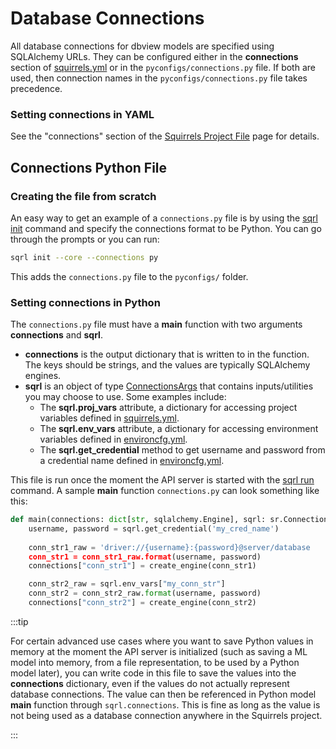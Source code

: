 # Database Connections

All database connections for dbview models are specified using SQLAlchemy URLs. They can be configured either in the **connections** section of [squirrels.yml] or in the `pyconfigs/connections.py` file. If both are used, then connection names in the `pyconfigs/connections.py` file takes precedence.

### Setting connections in YAML

See the "connections" section of the [Squirrels Project File](./project-file) page for details.

## Connections Python File

### Creating the file from scratch

An easy way to get an example of a `connections.py` file is by using the [sqrl init](../../references/cli/init) command and specify the connections format to be Python. You can go through the prompts or you can run:

```bash
sqrl init --core --connections py
```

This adds the `connections.py` file to the `pyconfigs/` folder. 

### Setting connections in Python

The `connections.py` file must have a **main** function with two arguments **connections** and **sqrl**.

- **connections** is the output dictionary that is written to in the function. The keys should be strings, and the values are typically SQLAlchemy engines.
- **sqrl** is an object of type [ConnectionsArgs](../../references/python/arguments/ConnectionsArgs) that contains inputs/utilities you may choose to use. Some examples include:
  - The **sqrl.proj_vars** attribute, a dictionary for accessing project variables defined in [squirrels.yml].
  - The **sqrl.env_vars** attribute, a dictionary for accessing environment variables defined in [environcfg.yml].
  - The **sqrl.get_credential** method to get username and password from a credential name defined in [environcfg.yml].

 This file is run once the moment the API server is started with the [sqrl run](../../references/cli/run) command. A sample **main** function `connections.py` can look something like this:

```python
def main(connections: dict[str, sqlalchemy.Engine], sqrl: sr.ConnectionsArgs) -> None:
    username, password = sqrl.get_credential('my_cred_name')
    
    conn_str1_raw = 'driver://{username}:{password}@server/database
    conn_str1 = conn_str1_raw.format(username, password)
    connections["conn_str1"] = create_engine(conn_str1)

    conn_str2_raw = sqrl.env_vars["my_conn_str"]
    conn_str2 = conn_str2_raw.format(username, password)
    connections["conn_str2"] = create_engine(conn_str2)
```

:::tip

For certain advanced use cases where you want to save Python values in memory at the moment the API server is initialized (such as saving a ML model into memory, from a file representation, to be used by a Python model later), you can write code in this file to save the values into the **connections** dictionary, even if the values do not actually represent database connections. The value can then be referenced in Python model **main** function through `sqrl.connections`. This is fine as long as the value is not being used as a database connection anywhere in the Squirrels project.

:::


[squirrels.yml]: ./project-file
[environcfg.yml]: ./environcfg
